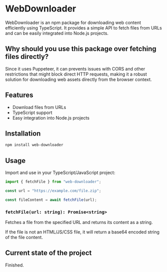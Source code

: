 # WebDownloader

WebDownloader is an npm package for downloading web content efficiently using TypeScript. It provides a simple API to fetch files from URLs and can be easily integrated into Node.js projects.

## Why should you use this package over fetching files directly?
Since it uses Puppeteer, it can prevents issues with CORS and other restrictions that might block direct HTTP requests, making it a robust solution for downloading web assets directly from the browser context.

## Features
- Download files from URLs
- TypeScript support
- Easy integration into Node.js projects

## Installation

```bash
npm install web-downloader
```

## Usage

Import and use in your TypeScript/JavaScript project:

```typescript
import { fetchFile } from "web-downloader";

const url = "https://example.com/file.zip";

const fileContent = await fetchFile(url);
```

### `fetchFile(url: string): Promise<string>`
Fetches a file from the specified URL and returns its content as a string.

If the file is not an HTML/JS/CSS file, it will return a base64 encoded string of the file content.

## Current state of the project
Finished.